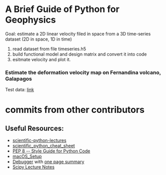 # A Brief Guide of Python for Geophysics

Goal: estimate a 2D linear velocity filed in space from a 3D time-series dataset (2D in space, 1D in time)

1. read dataset from file timeseries.h5
2. build functional model and design matrix and convert it into code
3. esitmate velocity and plot it.

### Estimate the deformation velocity map on Fernandina volcano, Galapagos    
Test data: [link](https://miami.box.com/s/luq196xrqlunlvugbti2204z7d7zofmo)

# commits from other contributors

## Useful Resources:    
 * [scientific-python-lectures](http://nbviewer.jupyter.org/github/jrjohansson/scientific-python-lectures/tree/master/)
 * [scientific_python_cheat_sheet](https://ipgp.github.io/scientific_python_cheat_sheet/)     
 * [PEP 8 -- Style Guide for Python Code](https://www.python.org/dev/peps/pep-0008/)
 * [macOS_Setup](https://github.com/yunjunz/macOS_Setup)
 * [Debugger](https://docs.python.org/3.6/library/pdb.html) with [one page summary](https://yunjunzhang.files.wordpress.com/2015/07/debugginginpython.pdf)
 * [Scipy Lecture Notes](http://www.scipy-lectures.org/index.html)
